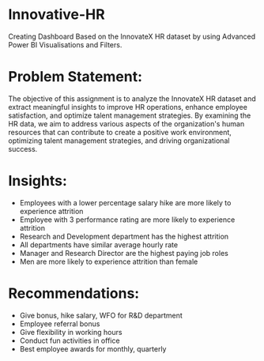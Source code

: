 # Innovative-HR
Creating Dashboard Based on the InnovateX HR dataset by using Advanced Power BI Visualisations and Filters.

# Problem Statement:
The objective of this assignment is to analyze the InnovateX HR dataset and extract meaningful insights to improve HR operations, enhance employee satisfaction, and optimize talent management strategies. By examining the HR data, we aim to address various aspects of the organization's human resources that can contribute to create a positive work environment, optimizing talent management strategies, and driving organizational success.


# Insights:
* Employees with a lower percentage salary hike are more likely to experience attrition
* Employee with 3 performance rating are more likely to experience attrition
* Research and Development department has the highest attrition
* All departments have similar average hourly rate
* Manager and Research Director are the highest paying job roles
* Men are more likely to experience attrition than female

# Recommendations:
* Give bonus, hike salary, WFO for R&D department
* Employee referral bonus
* Give flexibility in working hours
* Conduct fun activities in office
* Best employee awards for monthly, quarterly
